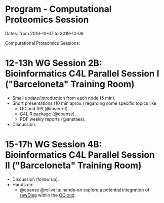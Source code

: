 # Program - Computational Proteomics Session

Dates: from 2019-10-07 to 2019-10-09


Computational Proteomics Sessions: 

# 12-13h WG Session 2B: Bioinformatics C4L Parallel Session I ("Barceloneta" Training Room)

* Small update/introduction from each node (5 min). 
* Short presentations (10 min aprox.) regarding some specific topics like: 
    * QCloud API (@mserret). 
    * C4L R package (@cpanse).
    * PDF weekly reports (@anstaes). 
* Discussion. 

# 15-17h WG Session 4B: Bioinformatics C4L Parallel Session II ("Barceloneta" Training Room)

* Discussion (follow up). 
* Hands on: 
    * @cpanse @rolivella: hands-on explore a potential integration of [rawDiag](https://github.com/fgcz/rawDiag) within the [QCloud](http://qcloud2.crg.eu).

